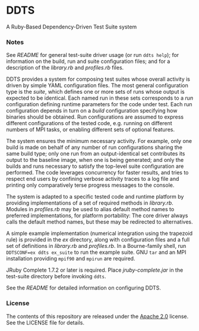 DDTS
====

A Ruby-Based Dependency-Driven Test Suite system

### Notes

See _README_ for general test-suite driver usage (or run `ddts help`); for information on the build, run and suite configuration files; and for a description of the _library.rb_ and _profiles.rb_ files.

DDTS provides a system for composing test suites whose overall activity is driven by simple YAML configuration files. The most general configuration type is the _suite_, which defines one or more sets of runs whose output is expected to be identical. Each named run in these sets corresponds to a _run_ configuration defining runtime parameters for the code under test. Each run configuration depends in turn on a _build_ configuration specifying how binaries should be obtained. Run configurations are assumed to express different configurations of the tested code, e.g. running on different numbers of MPI tasks, or enabling different sets of optional features.

The system ensures the minimum necessary activity. For example, only one build is made on behalf of any number of run configurations sharing the same build type; only one run from an output-identical set contributes its output to the baseline image, when one is being generated; and only the builds and runs necessary to satisfy the top-level suite configuration are performed. The code leverages concurrency for faster results, and tries to respect end users by confining verbose activity traces to a log file and printing only comparatively terse progress messages to the console.

The system is adapted to a specific tested code and runtime platform by providing implementations of a set of required methods in _library.rb_. Modules in _profiles.rb_ may be used to alias default method names to preferred implementations, for platform portability: The core driver always calls the default method names, but these may be redirected to alternatives.

A simple example implementation (numerical integration using the trapezoid rule) is provided in the _ex_ directory, along with configuration files and a full set of definitions in _library.rb_ and _profiles.rb_. In a Bourne-family shell, run `DDTSCONF=ex ddts ex_suite` to run the example suite. GNU `tar` and an MPI installation providing `mpif90` and `mpirun` are required.

JRuby Complete 1.7.2 or later is required. Place _jruby-complete.jar_ in the test-suite directory before invoking `ddts`.

See the _README_ for detailed information on configuring DDTS.

### License

The contents of this repository are released under the [Apache 2.0](http://www.apache.org/licenses/LICENSE-2.0) license. See the LICENSE file for details.

